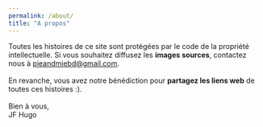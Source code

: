 ```yaml
---
permalink: /about/
title: "A propos"
---
```


Toutes les histoires de ce site sont protégées par le code de la propriété intellectuelle.
Si vous souhaitez diffusez les **images sources**, contactez nous à <pieandmiebd@gmail.com>.
<br>
<br>
En revanche, vous avez notre bénédiction pour **partagez les liens web** de toutes ces histoires :).
<br>
<br>
Bien à vous, 
<br>
JF Hugo
